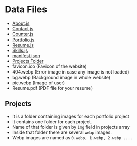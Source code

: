 # Data Files

- <a href="/DataFilesMD/About.md">About.js</a>
- <a href="/DataFilesMD/Contact.md">Contact.js</a>
- <a href="/DataFilesMD/Counter.md">Counter.js</a>
- <a href="/DataFilesMD/Portfolio.md">Portfolio.js</a>
- <a href="/DataFilesMD/Resume.md">Resume.js</a>
- <a href="/DataFilesMD/Skills.md">Skills.js</a>
- <a href="/DataFilesMD/Manifest.md">manifest.json</a>
- <a href="#projects">Projects Folder</a>
- favicon.ico (Favicon of the website)
- 404.webp (Error image in case any image is not loaded)
- bg.webp (Background image in whole website)
- pic.webp (Image of user)
- Resume.pdf (PDF file for your resume)

## Projects

- It is a folder containing images for each portfolio project
- It contains one folder for each project.
- Name of that folder is given by `img` field in projects array
- Inside that folder there are several `webp` images.
- Webp images are named as `0.webp, 1.webp, 2.webp ....`
